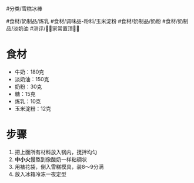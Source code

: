 #分类/雪糕冰棒 
 
#食材/奶制品/炼乳 #食材/调味品-粉料/玉米淀粉 #食材/奶制品/奶粉 #食材/奶制品/淡奶油 
#测评/📌📌家常置顶📌📌

# 食材 
- 牛奶：180克
- 淡奶油：150克
- 奶粉：30克
- 糖：15克
- 炼乳：10克
- 玉米淀粉：12克

# 步骤
1. 把上面所有材料放入锅内，搅拌均匀
2. **中小火**慢熬到像酸奶一样粘稠状
3. 用裱花袋，倒入雪糕模具，装8～9分满
4. 放入冰箱冷冻一夜定型